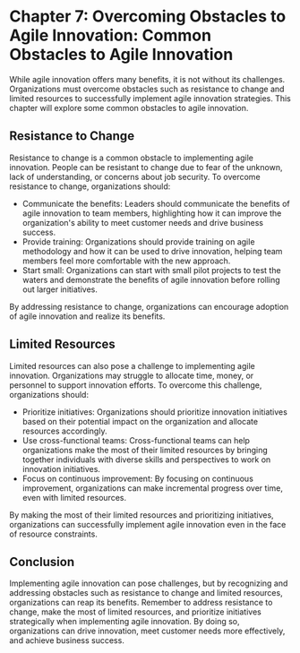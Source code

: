 Chapter 7: Overcoming Obstacles to Agile Innovation: Common Obstacles to Agile Innovation
=========================================================================================

While agile innovation offers many benefits, it is not without its challenges. Organizations must overcome obstacles such as resistance to change and limited resources to successfully implement agile innovation strategies. This chapter will explore some common obstacles to agile innovation.

Resistance to Change
--------------------

Resistance to change is a common obstacle to implementing agile innovation. People can be resistant to change due to fear of the unknown, lack of understanding, or concerns about job security. To overcome resistance to change, organizations should:

* Communicate the benefits: Leaders should communicate the benefits of agile innovation to team members, highlighting how it can improve the organization's ability to meet customer needs and drive business success.
* Provide training: Organizations should provide training on agile methodology and how it can be used to drive innovation, helping team members feel more comfortable with the new approach.
* Start small: Organizations can start with small pilot projects to test the waters and demonstrate the benefits of agile innovation before rolling out larger initiatives.

By addressing resistance to change, organizations can encourage adoption of agile innovation and realize its benefits.

Limited Resources
-----------------

Limited resources can also pose a challenge to implementing agile innovation. Organizations may struggle to allocate time, money, or personnel to support innovation efforts. To overcome this challenge, organizations should:

* Prioritize initiatives: Organizations should prioritize innovation initiatives based on their potential impact on the organization and allocate resources accordingly.
* Use cross-functional teams: Cross-functional teams can help organizations make the most of their limited resources by bringing together individuals with diverse skills and perspectives to work on innovation initiatives.
* Focus on continuous improvement: By focusing on continuous improvement, organizations can make incremental progress over time, even with limited resources.

By making the most of their limited resources and prioritizing initiatives, organizations can successfully implement agile innovation even in the face of resource constraints.

Conclusion
----------

Implementing agile innovation can pose challenges, but by recognizing and addressing obstacles such as resistance to change and limited resources, organizations can reap its benefits. Remember to address resistance to change, make the most of limited resources, and prioritize initiatives strategically when implementing agile innovation. By doing so, organizations can drive innovation, meet customer needs more effectively, and achieve business success.
